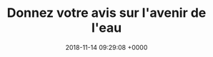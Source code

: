---
title: Donnez votre avis sur l'avenir de l'eau
link: https://consultationeau.fr
opendata: https://consultation.etalab.gouv.fr
description: https://consultationeau.fr
outil:
- Assembl
screenshot: consultation_eau.png
date: 2018-11-14 09:29:08 +0000
in_progress: true
note-citoyenne: 5
note-decidee: 4
---